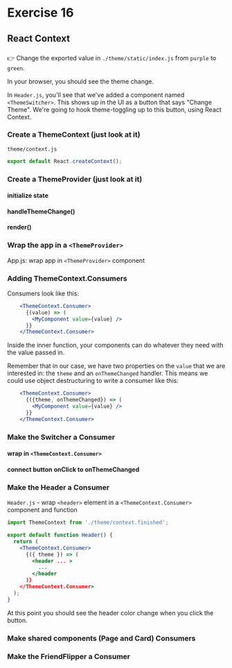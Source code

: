 # Exercise 16
## React Context

### 

&#128073; Change the exported value in `./theme/static/index.js` from `purple` to `green`.

In your browser, you should see the theme change.

In `Header.js`, you'll see that we've added a component named `<ThemeSwitcher>`. This shows up in the UI as a button that says "Change Theme". We're going to hook theme-toggling up to this button, using React Context.


### Create a ThemeContext (just look at it)

`theme/context.js`

```js
export default React.createContext();
```

### Create a ThemeProvider (just look at it)

#### initialize state

#### handleThemeChange()

#### render()



### Wrap the app in a `<ThemeProvider>`


App.js: wrap app in `<ThemeProvider>` component

### Adding ThemeContext.Consumers

Consumers look like this:

```jsx
    <ThemeContext.Consumer>
      {(value) => (
        <MyComponent value={value} />
      }}
    </ThemeContext.Consumer>
```

Inside the inner function, your components can do whatever they need with the value passed in.

Remember that in our case, we have two properties on the `value` that we are interested in: the `theme` and an `onThemeChanged` handler. This means we could use object destructuring to write a consumer like this:

```jsx
    <ThemeContext.Consumer>
      {({theme, onThemeChanged}) => (
        <MyComponent value={value} />
      }}
    </ThemeContext.Consumer>
```


### Make the Switcher a Consumer

#### wrap in `<ThemeContext.Consumer>`

#### connect button onClick to onThemeChanged



### Make the Header a Consumer


`Header.js` - wrap `<header>` element in a `<ThemeContext.Consumer>` component and function

```jsx
import ThemeContext from './theme/context.finished';

export default function Header() {
  return (
    <ThemeContext.Consumer>
      {({ theme }) => (
        <header ... >
          ...
        </header
      )}
    </ThemeContext.Consumer>
  );
}
```

At this point you should see the header color change when you click the button.

### Make shared components (Page and Card) Consumers

### Make the FriendFlipper a Consumer
